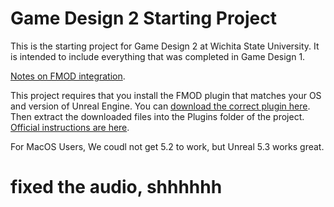 # Game Design 2 Starting Project
This is the starting project for Game Design 2 at Wichita State University. It is intended to include everything that was completed in Game Design 1.

[Notes on FMOD integration](https://gist.github.com/brianisbrilliant/b9a15cb337bbb82208a18a5220611b6d).

This project requires that you install the FMOD plugin that matches your OS and version of Unreal Engine. You can [download the correct plugin here](https://www.fmod.com/download). Then extract the downloaded files into the Plugins folder of the project. [Official instructions are here](https://www.fmod.com/docs/2.02/unreal/user-guide.html#installing-the-integration).

For MacOS Users, We coudl not get 5.2 to work, but Unreal 5.3 works great.

# fixed the audio, shhhhhh
